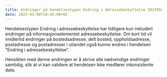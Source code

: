 ```yaml
---
title: Endringer på hendelsestypen Endring i Adressebeskyttelse 20230508
date: 2023-05-08T10:45:00+02
---
```


Hendelsestypen Endring i adressebeskyttelse har tidligere kun inkludert endringer på informasjonselementet adressebeskyttelse. Om kort tid vil imidlertid endringer på bostedsadresse, delt bosted, oppholdsadresse, postadresse og postadresser i utlandet også kunne endres i hendelsen "Endring i adressebeskyttelse".

Hensikten med denne endringen er å skrive alle nødvendige endringer samtidig, slik at vi kan validere at hendelsen ikke medfører inkonsistente data.
